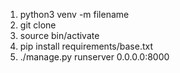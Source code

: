 1. python3 venv -m filename
2. git clone
3. source bin/activate
4. pip install requirements/base.txt
5. ./manage.py runserver 0.0.0.0:8000
